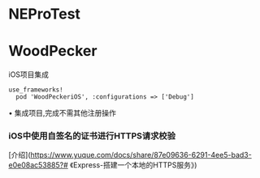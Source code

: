 # NEProTest

# WoodPecker
iOS项目集成
```
use_frameworks!
  pod 'WoodPeckeriOS', :configurations => ['Debug']

```

• 集成项目,完成不需其他注册操作

### iOS中使用自签名的证书进行HTTPS请求校验
[介绍](https://www.yuque.com/docs/share/87e09636-6291-4ee5-bad3-e0e08ac53885?# 《Express-搭建一个本地的HTTPS服务》)
